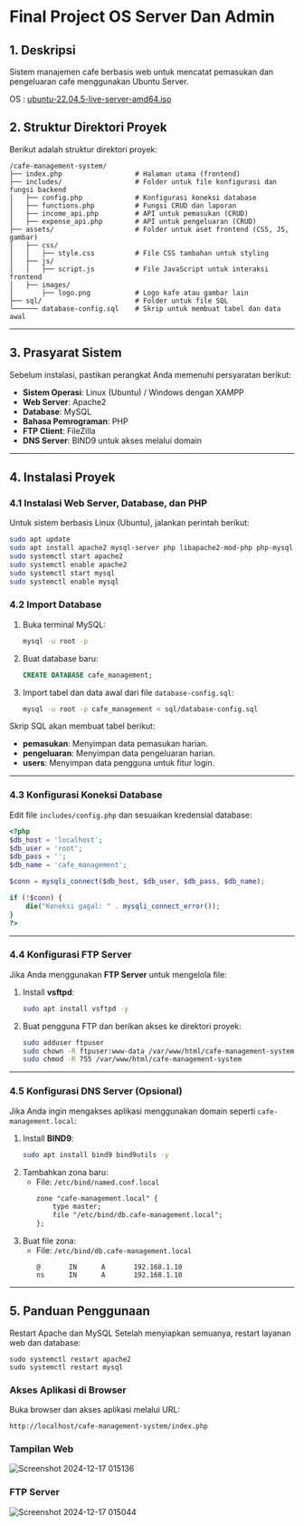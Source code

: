 # Final Project OS Server Dan Admin

## **1. Deskripsi**
Sistem manajemen cafe berbasis web untuk mencatat pemasukan dan pengeluaran cafe menggunakan Ubuntu Server.

OS : [ubuntu-22.04.5-live-server-amd64.iso](https://releases.ubuntu.com/jammy/ubuntu-22.04.5-live-server-amd64.iso)


## **2. Struktur Direktori Proyek**

Berikut adalah struktur direktori proyek:

```
/cafe-management-system/
├── index.php                  # Halaman utama (frontend)
├── includes/                  # Folder untuk file konfigurasi dan fungsi backend
│   ├── config.php             # Konfigurasi koneksi database
│   ├── functions.php          # Fungsi CRUD dan laporan
│   ├── income_api.php         # API untuk pemasukan (CRUD)
│   ├── expense_api.php        # API untuk pengeluaran (CRUD)
├── assets/                    # Folder untuk aset frontend (CSS, JS, gambar)
│   ├── css/
│   │   ├── style.css          # File CSS tambahan untuk styling
│   ├── js/
│   │   ├── script.js          # File JavaScript untuk interaksi frontend
│   ├── images/
│       ├── logo.png           # Logo kafe atau gambar lain
├── sql/                       # Folder untuk file SQL
└────── database-config.sql    # Skrip untuk membuat tabel dan data awal
```

---

## **3. Prasyarat Sistem**

Sebelum instalasi, pastikan perangkat Anda memenuhi persyaratan berikut:

- **Sistem Operasi**: Linux (Ubuntu) / Windows dengan XAMPP
- **Web Server**: Apache2
- **Database**: MySQL
- **Bahasa Pemrograman**: PHP
- **FTP Client**: FileZilla 
- **DNS Server**: BIND9 untuk akses melalui domain

---

## **4. Instalasi Proyek**

### **4.1 Instalasi Web Server, Database, dan PHP**
Untuk sistem berbasis Linux (Ubuntu), jalankan perintah berikut:

```bash
sudo apt update
sudo apt install apache2 mysql-server php libapache2-mod-php php-mysql -y
sudo systemctl start apache2
sudo systemctl enable apache2
sudo systemctl start mysql
sudo systemctl enable mysql
```

### **4.2 Import Database**
1. Buka terminal MySQL:
   ```bash
   mysql -u root -p
   ```
2. Buat database baru:
   ```sql
   CREATE DATABASE cafe_management;
   ```
3. Import tabel dan data awal dari file `database-config.sql`:
   ```bash
   mysql -u root -p cafe_management < sql/database-config.sql
   ```

Skrip SQL akan membuat tabel berikut:
- **pemasukan**: Menyimpan data pemasukan harian.
- **pengeluaran**: Menyimpan data pengeluaran harian.
- **users**: Menyimpan data pengguna untuk fitur login.

---

### **4.3 Konfigurasi Koneksi Database**
Edit file `includes/config.php` dan sesuaikan kredensial database:

```php
<?php
$db_host = 'localhost';
$db_user = 'root';      
$db_pass = '';          
$db_name = 'cafe_management';

$conn = mysqli_connect($db_host, $db_user, $db_pass, $db_name);

if (!$conn) {
    die("Koneksi gagal: " . mysqli_connect_error());
}
?>
```

---

### **4.4 Konfigurasi FTP Server**
Jika Anda menggunakan **FTP Server** untuk mengelola file:

1. Install **vsftpd**:
   ```bash
   sudo apt install vsftpd -y
   ```
2. Buat pengguna FTP dan berikan akses ke direktori proyek:
   ```bash
   sudo adduser ftpuser
   sudo chown -R ftpuser:www-data /var/www/html/cafe-management-system
   sudo chmod -R 755 /var/www/html/cafe-management-system
   ```

---

### **4.5 Konfigurasi DNS Server (Opsional)**
Jika Anda ingin mengakses aplikasi menggunakan domain seperti `cafe-management.local`:

1. Install **BIND9**:
   ```bash
   sudo apt install bind9 bind9utils -y
   ```
2. Tambahkan zona baru:
   - File: `/etc/bind/named.conf.local`
     ```apache
     zone "cafe-management.local" {
         type master;
         file "/etc/bind/db.cafe-management.local";
     };
     ```
3. Buat file zona:
   - File: `/etc/bind/db.cafe-management.local`
     ```
     @       IN      A       192.168.1.10
     ns      IN      A       192.168.1.10
     ```

---

## **5. Panduan Penggunaan**

Restart Apache dan MySQL Setelah menyiapkan semuanya, restart layanan web dan database:

```
sudo systemctl restart apache2
sudo systemctl restart mysql
```

### Akses Aplikasi di Browser

Buka browser dan akses aplikasi melalui URL:
```
http://localhost/cafe-management-system/index.php
```


### Tampilan Web
![Screenshot 2024-12-17 015136](https://github.com/user-attachments/assets/52d37b56-f66b-46c8-b726-2ec77a309a0e)

### FTP Server
![Screenshot 2024-12-17 015044](https://github.com/user-attachments/assets/ac91f1ce-8849-4717-9d8b-eba0b57b5c9a)

